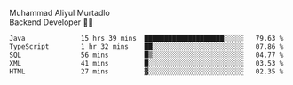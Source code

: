 Muhammad Aliyul Murtadlo
<br>
Backend Developer 👨‍💻
<br>
<!--START_SECTION:waka-->

```txt
Java              15 hrs 39 mins  ████████████████████░░░░░   79.63 %
TypeScript        1 hr 32 mins    ██░░░░░░░░░░░░░░░░░░░░░░░   07.86 %
SQL               56 mins         █▒░░░░░░░░░░░░░░░░░░░░░░░   04.77 %
XML               41 mins         █░░░░░░░░░░░░░░░░░░░░░░░░   03.53 %
HTML              27 mins         ▓░░░░░░░░░░░░░░░░░░░░░░░░   02.35 %
```

<!--END_SECTION:waka-->
